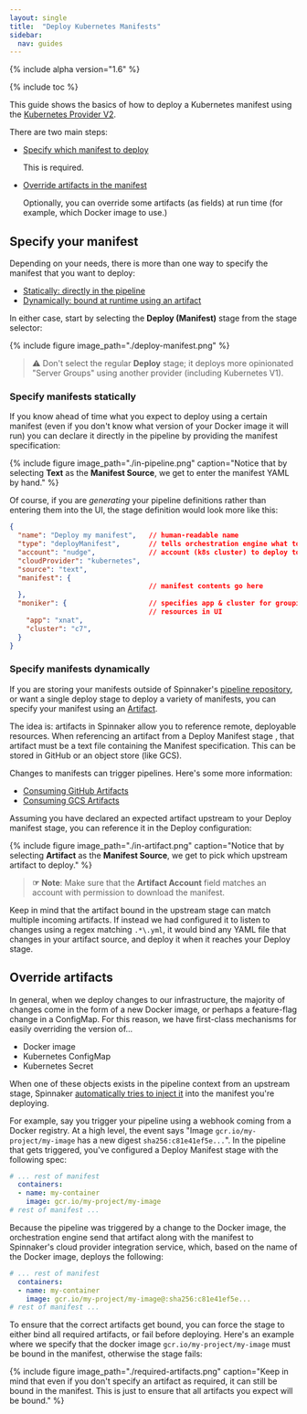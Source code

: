 ```yaml
---
layout: single
title:  "Deploy Kubernetes Manifests"
sidebar:
  nav: guides
---
```


{% include alpha version="1.6" %}

{% include toc %}

This guide shows the basics of how to deploy a Kubernetes manifest using the
[Kubernetes Provider V2](/setup/install/providers/kubernetes-v2).

There are two main steps:

* [Specify which manifest to deploy](#specify-your-manifest)

  This is required.

* [Override artifacts in the manifest](#override-artifacts)

  Optionally, you can override some artifacts (as fields) at run time (for
    example, which Docker image to use.)

## Specify your manifest

Depending on your needs, there is more than one way to specify the manifest
that you want to deploy:

* [Statically: directly in the pipeline](#specify-manifests-statically)
* [Dynamically: bound at runtime using an artifact](#specify-manifests-dynamically)

In either case, start by selecting the __Deploy (Manifest)__ stage
from the stage selector:

{%
  include
  figure
  image_path="./deploy-manifest.png"
%}

> :warning: Don't select the regular __Deploy__ stage; it deploys more
> opinionated "Server Groups" using another provider (including Kubernetes V1).

### Specify manifests statically

If you know ahead of time what you expect to deploy using a certain manifest
(even if you don't know what version of your Docker image it will run) you can
declare it directly in the pipeline by providing the manifest specification:

{%
  include
  figure
  image_path="./in-pipeline.png"
  caption="Notice that by selecting __Text__ as the __Manifest Source__, we get
  to enter the manifest YAML by hand."
%}

Of course, if you are _generating_ your pipeline definitions rather than entering
them into the UI, the stage definition would look more like this:

```json
{
  "name": "Deploy my manifest",   // human-readable name
  "type": "deployManifest",       // tells orchestration engine what to run
  "account": "nudge",             // account (k8s cluster) to deploy to
  "cloudProvider": "kubernetes",
  "source": "text",
  "manifest": {
                                  // manifest contents go here
  },
  "moniker": {                    // specifies app & cluster for grouping
                                  // resources in UI
    "app": "xnat",
    "cluster": "c7",
  }
}
```

### Specify manifests dynamically

If you are storing your manifests outside of Spinnaker's
[pipeline repository](/setup/install/storage/),
or want a single deploy stage to deploy a variety of manifests, you
can specify your manifest using an [Artifact](/reference/artifacts).

The idea is: artifacts in Spinnaker allow you to reference remote, deployable
resources. When referencing an artifact from a Deploy Manifest stage , that
artifact must be a text file containing the Manifest specification.
This can be stored in GitHub or an object store (like GCS).

Changes to manifests can trigger pipelines. Here's some more information:

* [Consuming GitHub Artifacts](/guides/user/triggers/github)
* [Consuming GCS Artifacts](/guides/user/triggers/gcs)

Assuming you have declared an expected artifact upstream to your Deploy
manifest stage, you can reference it in the Deploy configuration:

{%
  include
  figure
  image_path="./in-artifact.png"
  caption="Notice that by selecting __Artifact__ as the __Manifest Source__, we
  get to pick which upstream artifact to deploy."
%}

> __☞ Note__: Make sure that the __Artifact Account__ field matches an account
> with permission to download the manifest.

Keep in mind that the artifact bound in the upstream stage can match multiple
incoming artifacts. If instead we had configured it to listen to changes using
a regex matching `.*\.yml`, it would bind any YAML file that changes in your
artifact source, and deploy it when it reaches your Deploy stage.

## Override artifacts

In general, when we deploy changes to our infrastructure, the majority of
changes come in the form of a new Docker image, or perhaps a feature-flag
change in a ConfigMap. For this reason, we have first-class mechanisms for
easily overriding the version of...

* Docker image
* Kubernetes ConfigMap
* Kubernetes Secret

When one of these objects exists in the pipeline context from an upstream stage,
Spinnaker [automatically tries to inject it](/reference/artifacts/in-kubernetes-v2/#binding-artifacts-in-manifests)
into the manifest you're deploying.

For example, say you trigger your pipeline using a webhook coming
from a Docker registry. At a high level, the event says "Image
`gcr.io/my-project/my-image` has a new digest `sha256:c81e41ef5e...`". In the
pipeline that gets triggered, you've configured a Deploy Manifest stage with
the following spec:

```yaml
# ... rest of manifest
  containers:
  - name: my-container
    image: gcr.io/my-project/my-image
# rest of manifest ...
```

Because the pipeline was triggered by a change to the Docker image, the
orchestration engine send that artifact along with the manifest to
Spinnaker's cloud provider integration service, which, based on the name of the
Docker image, deploys the following:

```yaml
# ... rest of manifest
  containers:
  - name: my-container
    image: gcr.io/my-project/my-image@:sha256:c81e41ef5e...
# rest of manifest ...
```

To ensure that the correct artifacts get bound, you can force the
stage to either bind all required artifacts, or fail before deploying. Here's an
example where we specify that the docker image
`gcr.io/my-project/my-image` must be bound in the manifest, otherwise the stage
fails:

{%
  include
  figure
  image_path="./required-artifacts.png"
  caption="Keep in mind that even if you don't specify an artifact as required,
  it can still be bound in the manifest. This is just to ensure that all
  artifacts you expect will be bound."
%}
